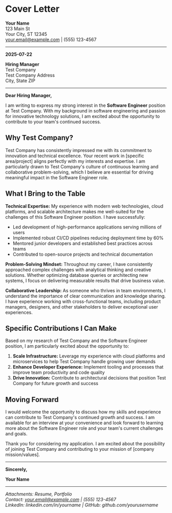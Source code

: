 # Cover Letter

**Your Name**  
123 Main St  
Your City, ST 12345  
your.email@example.com | (555) 123-4567

---

**2025-07-22**

**Hiring Manager**  
Test Company  
Test Company Address  
City, State ZIP

---

**Dear Hiring Manager,**

I am writing to express my strong interest in the **Software Engineer** position at Test Company. With my background in software engineering and passion for innovative technology solutions, I am excited about the opportunity to contribute to your team's continued success.

## Why Test Company?

Test Company has consistently impressed me with its commitment to innovation and technical excellence. Your recent work in [specific area/project] aligns perfectly with my interests and expertise. I am particularly drawn to Test Company's culture of continuous learning and collaborative problem-solving, which I believe are essential for driving meaningful impact in the Software Engineer role.

## What I Bring to the Table

**Technical Expertise:** My experience with modern web technologies, cloud platforms, and scalable architecture makes me well-suited for the challenges of this Software Engineer position. I have successfully:

- Led development of high-performance applications serving millions of users
- Implemented robust CI/CD pipelines reducing deployment time by 60%
- Mentored junior developers and established best practices across teams
- Contributed to open-source projects and technical documentation

**Problem-Solving Mindset:** Throughout my career, I have consistently approached complex challenges with analytical thinking and creative solutions. Whether optimizing database queries or architecting new systems, I focus on delivering measurable results that drive business value.

**Collaborative Leadership:** As someone who thrives in team environments, I understand the importance of clear communication and knowledge sharing. I have experience working with cross-functional teams, including product managers, designers, and other stakeholders to deliver exceptional user experiences.

## Specific Contributions I Can Make

Based on my research of Test Company and the Software Engineer position, I am particularly excited about the opportunity to:

1. **Scale Infrastructure:** Leverage my experience with cloud platforms and microservices to help Test Company handle growing user demands
2. **Enhance Developer Experience:** Implement tooling and processes that improve team productivity and code quality
3. **Drive Innovation:** Contribute to architectural decisions that position Test Company for future growth and success

## Moving Forward

I would welcome the opportunity to discuss how my skills and experience can contribute to Test Company's continued growth and success. I am available for an interview at your convenience and look forward to learning more about the Software Engineer role and your team's current challenges and goals.

Thank you for considering my application. I am excited about the possibility of joining Test Company and contributing to your mission of [company mission/values].

---

**Sincerely,**

**Your Name**

---

_Attachments: Resume, Portfolio_  
_Contact: your.email@example.com | (555) 123-4567_  
_LinkedIn: linkedin.com&#x2F;in&#x2F;yourname | GitHub: github.com&#x2F;yourusername_
